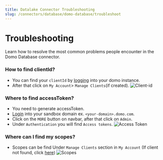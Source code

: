 ```yaml
---
title: Datalake Connector Troubleshooting
slug: /connectors/database/domo-database/troubleshoot
---
```


# Troubleshooting

Learn how to resolve the most common problems people encounter in the Domo Database connector.

### How to find clientId?
* You can find your `clientId` by [logging](https://developer.domo.com/) into your domo instance.
* After that click on `My Account`> `Manage Clients`(if created).
<Image
src="/images/v1.0.0/openmetadata/connectors/domodatabase/client-id.png"
alt="Client-id"
caption="Find Services under the Settings menu"
/>

### Where to find accessToken?
* You need to generate accessToken.
* [Login](https://www.domo.com/login) into your sandbox domain ex. `<your-domain>.domo.com`.
* Click on the `MORE` button on navbar, after that click on `Admin`.
* Under `Authentication` you will find `Access tokens`.
<Image
src="/images/v1.0.0/openmetadata/connectors/domodatabase/access-token.png"
alt="Access Token"
caption="access-token"
/>

### Where can I find my scopes?
* Scopes can be find Under `Manage Clients` section in `My Account` (If client not found, click [here](#how-to-find-clientid))
<Image
src="/images/v1.0.0/openmetadata/connectors/domodatabase/scopes.jpeg"
alt="Scopes"
caption="Scopes"
/>

